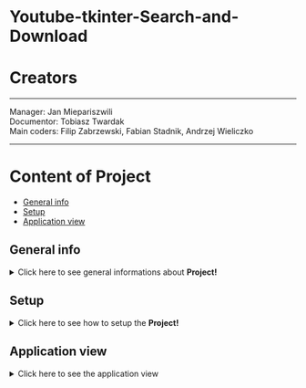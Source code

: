 # Youtube-tkinter-Search-and-Download

# Creators
--------------------------------------------------

Manager: Jan Miepariszwili<br>
Documentor: Tobiasz Twardak <br>
Main coders: Filip Zabrzewski, Fabian Stadnik, Andrzej Wieliczko

---------------------------------------------------



# Content of Project
* [General info](#general-info)
* [Setup](#setup)
* [Application view](#application-view)




## General info
<details>
<summary>Click here to see general informations about <b>Project!</b></summary>
- The program is designed for searching YouTube videos and downloading them.<br><br>
- It allows users to quickly and easily download any YouTube video.<br><br>
- The main advantage of this program is that it eliminates the need for a YouTube Premium subscription, which is required for direct downloads on YouTube.
</details>




## Setup
<details>
<summary>Click here to see how to setup the <b>Project!</b> </summary>
<b>1</b>. Type the command python install.py in the console, and all the required libraries will be downloaded automatically. <br><br>
<b>2</b>. Uruchom plik GUI2.py<br> <br>
<b>3</b>. Wpisz w polu wyszukiwania nazwę filmu który cię interesuje. Po naciśnięciu wybranego wyniku, nasz program odrazu rozpocznie pobieranie w formacie mp4.<br> <br>
<b>4</b>. Film zostanie pobrany w folderze z plikami aplikacji 
</details>


## Application view
<details>
    
<summary>Click here to see the application view</summary>

![obrazek1projekt](https://github.com/user-attachments/assets/2827340b-8d02-431c-831f-970609c2c7bf)


![obrazek2projekt](https://github.com/user-attachments/assets/12818923-eb28-4b70-ae22-dbe9cb23cda2)

</details>
